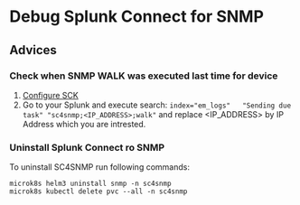 # Debug Splunk Connect for SNMP

## Advices

### Check when SNMP WALK was executed last time for device
1. [Configure SCK](gettingstarted/sck-installation.md)
2. Go to your Splunk and execute search: `index="em_logs"   "Sending due task" "sc4snmp;<IP_ADDRESS>;walk"` 
and replace <IP_ADDRESS> by IP Address which you are intrested. 

### Uninstall Splunk Connect ro SNMP
To uninstall SC4SNMP run following commands:
```shell script
microk8s helm3 uninstall snmp -n sc4snmp
microk8s kubectl delete pvc --all -n sc4snmp
```